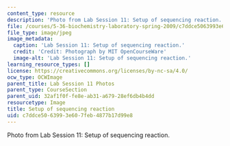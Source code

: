 ```yaml
---
content_type: resource
description: 'Photo from Lab Session 11: Setup of sequencing reaction.'
file: /courses/5-36-biochemistry-laboratory-spring-2009/c7ddce5063993e607feb4877b17d99e8_Lab11_8.jpg
file_type: image/jpeg
image_metadata:
  caption: 'Lab Session 11: Setup of sequencing reaction.'
  credit: 'Credit: Photograph by MIT OpenCourseWare'
  image-alt: 'Lab Session 11: Setup of sequencing reaction.'
learning_resource_types: []
license: https://creativecommons.org/licenses/by-nc-sa/4.0/
ocw_type: OCWImage
parent_title: Lab Session 11 Photos
parent_type: CourseSection
parent_uid: 32af1f0f-fe8e-ab31-a679-28ef6db4b4dd
resourcetype: Image
title: Setup of sequencing reaction
uid: c7ddce50-6399-3e60-7feb-4877b17d99e8
---
```

Photo from Lab Session 11: Setup of sequencing reaction.